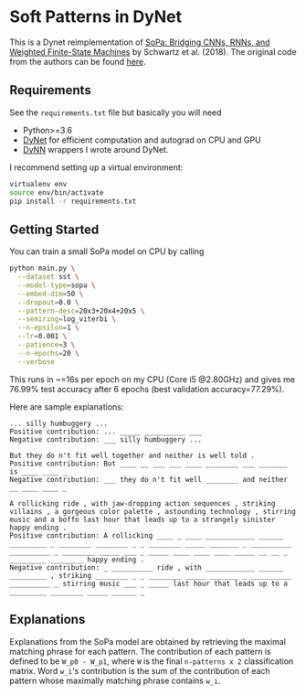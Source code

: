 # Soft Patterns in DyNet

This is a Dynet reimplementation of [SoPa: Bridging CNNs, RNNs, and Weighted Finite-State Machines](https://arxiv.org/abs/1805.06061) by Schwartz et al. (2018). The original code from the authors can be found [here](https://github.com/Noahs-ARK/soft_patterns).

## Requirements

See the `requirements.txt` file but basically you will need

- Python>=3.6
- [DyNet](https://github.com/clab/dynet) for efficient computation and autograd on CPU and GPU
- [DyNN](https://github.com/pmichel31415/dynn) wrappers I wrote around DyNet.

I recommend setting up a virtual environment:

```bash
virtualenv env
source env/bin/activate
pip install -r requirements.txt
```

## Getting Started

You can train a small SoPa model on CPU by calling

```bash
python main.py \
  --dataset sst \
  --model-type=sopa \
  --embed-dim=50 \
  --dropout=0.0 \
  --pattern-desc=20x3+20x4+20x5 \
  --semiring=log_viterbi \
  --n-epsilon=1 \
  --lr=0.001 \
  --patience=3 \
  --n-epochs=20 \
  --verbose
```

This runs in ~=16s per epoch on my CPU (Core i5 @2.80GHz) and gives me 76.99% test accuracy after 6 epochs (best validation accuracy=77.29%).

Here are sample explanations:

```
... silly humbuggery ...
Positive contribution: ... _____ __________ ___
Negative contribution: ___ silly humbuggery ...
```

```
But they do n't fit well together and neither is well told .
Positive contribution: But ____ __ ___ ___ ____ ________ ___ _______ is ____ ____ _
Negative contribution: ___ they do n't fit well ________ and neither __ ____ ____ _
```

```
A rollicking ride , with jaw-dropping action sequences , striking villains , a gorgeous color palette , astounding technology , stirring music and a boffo last hour that leads up to a strangely sinister happy ending .
Positive contribution: A rollicking ____ _ ____ ____________ ______ _________ _ ________ ________ _ _ ________ _____ _______ _ __________ __________ _ ________ _____ ___ _ _____ ____ ____ ____ _____ __ __ _ _________ ________ happy ending .
Negative contribution: _ __________ ride , with ____________ ______ _________ , striking ________ _ _ ________ _____ _______ _ __________ __________ _ stirring music ___ _ _____ last hour that leads up to a _________ ________ _____ ______ _
```

## Explanations

Explanations from the SoPa model are obtained by retrieving the maximal matching phrase for each pattern. The contribution of each pattern is defined to be `W_p0 - W_p1`, where `W` is the final `n-patterns x 2` classification matrix. Word `w_i`'s contribution is the sum of the contribution of each pattern whose maximally matching phrase contains `w_i`.